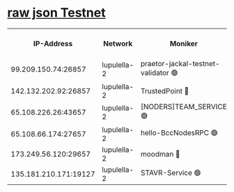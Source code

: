 [raw json Testnet](https://rpc-check.jaclalt.stavr.tech/jaclalt/rpc-jaclalt-result.json)
=

<table><tr><th>IP-Address</th><th>Network</th><th>Moniker</th><th>Latest Block Height</th><th>Earliest Block Height</th><th>Catching Up</th><th>Tx Index</th><th>Voting Power</th><th>Scan Time</th></tr><tr><td>99.209.150.74:26857</td><td>lupulella-2</td><td>praetor-jackal-testnet-validator 🟢</td><td>6541281</td><td>6247155</td><td>False</td><td>on</td><td>0</td><td>2024-02-06T11:31:06.944602804UTC</td></tr><tr><td>142.132.202.92:26857</td><td>lupulella-2</td><td>TrustedPoint 🔴</td><td>6541283</td><td>6282001</td><td>False</td><td>off</td><td>5</td><td>2024-02-06T11:31:16.109212865UTC</td></tr><tr><td>65.108.226.26:43657</td><td>lupulella-2</td><td>[NODERS]TEAM_SERVICE 🟢</td><td>6541283</td><td>6282001</td><td>False</td><td>on</td><td>0</td><td>2024-02-06T11:31:16.506115769UTC</td></tr><tr><td>65.108.66.174:27657</td><td>lupulella-2</td><td>hello-BccNodesRPC 🟢</td><td>6541282</td><td>6394001</td><td>False</td><td>on</td><td>0</td><td>2024-02-06T11:31:13.497634378UTC</td></tr><tr><td>173.249.56.120:29657</td><td>lupulella-2</td><td>moodman 🔴</td><td>6541283</td><td>6441283</td><td>False</td><td>off</td><td>940134</td><td>2024-02-06T11:31:15.851907863UTC</td></tr><tr><td>135.181.210.171:19127</td><td>lupulella-2</td><td>STAVR-Service 🟢</td><td>6541281</td><td>6538001</td><td>False</td><td>on</td><td>0</td><td>2024-02-06T11:31:06.260299770UTC</td></tr></table>
